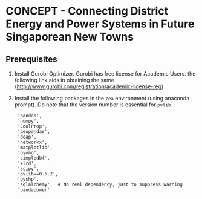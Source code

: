 # CONCEPT - Connecting District Energy and Power Systems in Future Singaporean New Towns

## Prerequisites

1. Install Gurobi Optimizer. Gurobi has free license for Academic Users. the following link aids in obtaining the same 
(http://www.gurobi.com/registration/academic-license-reg)

2. Install the following packages in the `cea` environment (using anaconda prompt). Do note that the version number 
is essential for `pvlib`

        'pandas',
        'numpy',
        'CoolProp',
        'geopandas',
        'deap',
        'networkx',
        'matplotlib',
        'pyomo',
        'simpledbf',
        'xlrd',
        'scipy',
        'pvlib==0.5.2',
        'pyshp',
        'sqlalchemy',  # No real dependency, just to suppress warning
        'pandapower'
        
